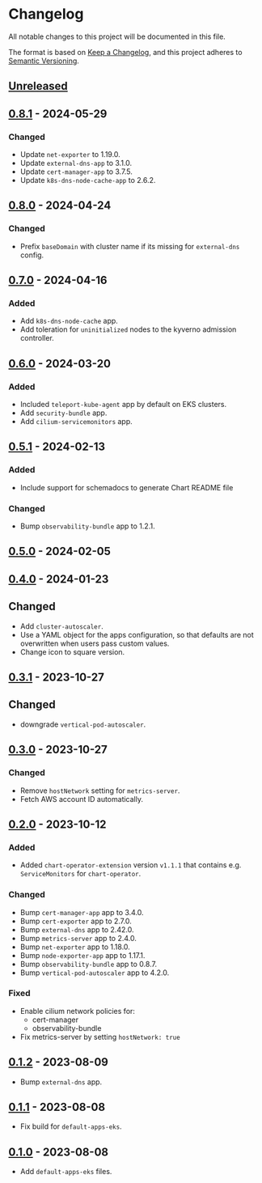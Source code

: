 # Changelog

All notable changes to this project will be documented in this file.

The format is based on [Keep a Changelog](https://keepachangelog.com/en/1.0.0/),
and this project adheres to [Semantic Versioning](https://semver.org/spec/v2.0.0.html).

## [Unreleased]

## [0.8.1] - 2024-05-29

### Changed

- Update `net-exporter` to 1.19.0.
- Update `external-dns-app` to 3.1.0.
- Update `cert-manager-app` to 3.7.5.
- Update `k8s-dns-node-cache-app` to 2.6.2.

## [0.8.0] - 2024-04-24

### Changed

- Prefix `baseDomain` with cluster name if its missing for `external-dns` config.

## [0.7.0] - 2024-04-16

### Added

- Add `k8s-dns-node-cache` app.
- Add toleration for `uninitialized` nodes to the kyverno admission controller.

## [0.6.0] - 2024-03-20

### Added

- Included `teleport-kube-agent` app by default on EKS clusters.
- Add `security-bundle` app.
- Add `cilium-servicemonitors` app.

## [0.5.1] - 2024-02-13

### Added

- Include support for schemadocs to generate Chart README file

### Changed

- Bump `observability-bundle` app to 1.2.1.

## [0.5.0] - 2024-02-05

## [0.4.0] - 2024-01-23

## Changed

- Add `cluster-autoscaler`.
- Use a YAML object for the apps configuration, so that defaults are not overwritten when users pass custom values.
- Change icon to square version.

## [0.3.1] - 2023-10-27

## Changed

- downgrade `vertical-pod-autoscaler`.

## [0.3.0] - 2023-10-27

### Changed

- Remove `hostNetwork` setting for `metrics-server`.
- Fetch AWS account ID automatically.

## [0.2.0] - 2023-10-12

### Added

- Added `chart-operator-extension` version `v1.1.1` that contains e.g. `ServiceMonitors` for `chart-operator`.

### Changed

- Bump `cert-manager-app` app to 3.4.0.
- Bump `cert-exporter` app to 2.7.0.
- Bump `external-dns` app to 2.42.0.
- Bump `metrics-server` app to 2.4.0.
- Bump `net-exporter` app to 1.18.0.
- Bump `node-exporter-app` app to 1.17.1.
- Bump `observability-bundle` app to 0.8.7.
- Bump `vertical-pod-autoscaler` app to 4.2.0.

### Fixed

- Enable cilium network policies for:
  - cert-manager
  - observability-bundle
- Fix metrics-server by setting `hostNetwork: true`

## [0.1.2] - 2023-08-09

- Bump `external-dns` app.

## [0.1.1] - 2023-08-08

- Fix build for `default-apps-eks`.

## [0.1.0] - 2023-08-08

- Add `default-apps-eks` files.

[Unreleased]: https://github.com/giantswarm/default-apps-eks/compare/v0.8.1...HEAD
[0.8.1]: https://github.com/giantswarm/default-apps-eks/compare/v0.8.0...v0.8.1
[0.8.0]: https://github.com/giantswarm/default-apps-eks/compare/v0.7.0...v0.8.0
[0.7.0]: https://github.com/giantswarm/default-apps-eks/compare/v0.6.0...v0.7.0
[0.6.0]: https://github.com/giantswarm/default-apps-eks/compare/v0.5.1...v0.6.0
[0.5.1]: https://github.com/giantswarm/default-apps-eks/compare/v0.5.0...v0.5.1
[0.5.0]: https://github.com/giantswarm/default-apps-eks/compare/v0.4.0...v0.5.0
[0.4.0]: https://github.com/giantswarm/default-apps-eks/compare/v0.3.1...v0.4.0
[0.3.1]: https://github.com/giantswarm/default-apps-eks/compare/v0.3.0...v0.3.1
[0.3.0]: https://github.com/giantswarm/default-apps-eks/compare/v0.2.0...v0.3.0
[0.2.0]: https://github.com/giantswarm/default-apps-eks/compare/v0.1.2...v0.2.0
[0.1.2]: https://github.com/giantswarm/default-apps-eks/compare/v0.1.1...v0.1.2
[0.1.1]: https://github.com/giantswarm/default-apps-eks/compare/v0.1.0...v0.1.1
[0.1.0]: https://github.com/giantswarm/default-apps-eks/releases/tag/v0.1.0
